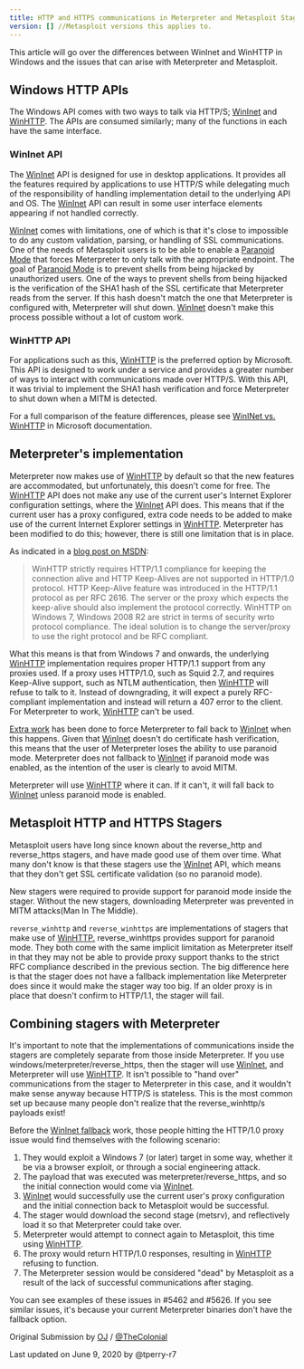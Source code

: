 ```yaml
---
title: HTTP and HTTPS communications in Meterpreter and Metasploit Stagers
version: [] //Metasploit versions this applies to.
---
```


This article will go over the differences between WinInet and WinHTTP in Windows and the issues that can arise with Meterpreter and Metasploit.

## Windows HTTP APIs

The Windows API comes with two ways to talk via HTTP/S; [WinInet](https://msdn.microsoft.com/en-us/library/windows/desktop/aa383630%28v=vs.85%29.aspx) and [WinHTTP](https://msdn.microsoft.com/en-us/library/windows/desktop/aa382925%28v=vs.85%29.aspx). The APIs are consumed similarly; many of the functions in each have the same interface.

### WinInet API

The [WinInet](https://msdn.microsoft.com/en-us/library/windows/desktop/aa383630%28v=vs.85%29.aspx) API is designed for use in desktop applications. It provides all the features required by applications to use HTTP/S while delegating much of the responsibility of handling implementation detail to the underlying API and OS. The [WinInet](https://msdn.microsoft.com/en-us/library/windows/desktop/aa383630%28v=vs.85%29.aspx) API can result in some user interface elements appearing if not handled correctly.

[WinInet](https://msdn.microsoft.com/en-us/library/windows/desktop/aa383630%28v=vs.85%29.aspx) comes with limitations, one of which is that it's close to impossible to do any custom validation, parsing, or handling of SSL communications. One of the needs of Metasploit users is to be able to enable a [Paranoid Mode](https://github.com/rapid7/metasploit-framework/wiki/Meterpreter-Paranoid-Mode) that forces Meterpreter to only talk with the appropriate endpoint. The goal of [Paranoid Mode](https://github.com/rapid7/metasploit-framework/wiki/Meterpreter-Paranoid-Mode) is to prevent shells from being hijacked by unauthorized users. One of the ways to prevent shells from being hijacked is the verification of the SHA1 hash of the SSL certificate that Meterpreter reads from the server. If this hash doesn't match the one that Meterpreter is configured with, Meterpreter will shut down. [WinInet](https://msdn.microsoft.com/en-us/library/windows/desktop/aa383630%28v=vs.85%29.aspx) doesn't make this process possible without a lot of custom work.

### WinHTTP API

For applications such as this, [WinHTTP](https://msdn.microsoft.com/en-us/library/windows/desktop/aa382925%28v=vs.85%29.aspx) is the preferred option by Microsoft. This API is designed to work under a service and provides a greater number of ways to interact with communications made over HTTP/S. With this API, it was trivial to implement the SHA1 hash verification and force Meterpreter to shut down when a MITM is detected.

For a full comparison of the feature differences, please see [WinINet vs. WinHTTP](https://docs.microsoft.com/en-us/windows/win32/wininet/wininet-vs-winhttp?redirectedfrom=MSDN) in Microsoft documentation.
## Meterpreter's implementation

Meterpreter now makes use of [WinHTTP](https://msdn.microsoft.com/en-us/library/windows/desktop/aa382925%28v=vs.85%29.aspx) by default so that the new features are accommodated, but unfortunately, this doesn't come for free. The [WinHTTP](https://msdn.microsoft.com/en-us/library/windows/desktop/aa382925%28v=vs.85%29.aspx) API does not make any use of the current user's Internet Explorer configuration settings, where the [WinInet](https://msdn.microsoft.com/en-us/library/windows/desktop/aa383630%28v=vs.85%29.aspx) API does. This means that if the current user has a proxy configured, extra code needs to be added to make use of the current Internet Explorer settings in [WinHTTP](https://msdn.microsoft.com/en-us/library/windows/desktop/aa382925%28v=vs.85%29.aspx). Meterpreter has been modified to do this; however, there is still one limitation that is in place.

As indicated in a [blog post on MSDN](http://blogs.msdn.com/b/httpcontext/archive/2012/02/21/changes-in-winhttp-on-windows-7-and-onwards-wrto-http-1-0.aspx):

> WinHTTP strictly requires HTTP/1.1 compliance for keeping the
> connection alive and HTTP Keep-Alives are not supported in HTTP/1.0
> protocol. HTTP Keep-Alive feature was introduced in the HTTP/1.1
> protocol as per RFC 2616. The server or the proxy which expects the
> keep-alive should also implement the protocol correctly. WinHTTP on
> Windows 7, Windows 2008 R2 are strict in terms of security wrto
> protocol compliance. The ideal solution is to change the server/proxy
> to use the right protocol and be RFC compliant.

What this means is that from Windows 7 and onwards, the underlying [WinHTTP](https://msdn.microsoft.com/en-us/library/windows/desktop/aa382925%28v=vs.85%29.aspx) implementation requires proper HTTP/1.1 support from any proxies used. If a proxy uses HTTP/1.0, such as Squid 2.7, and requires Keep-Alive support, such as NTLM authentication, then [WinHTTP](https://msdn.microsoft.com/en-us/library/windows/desktop/aa382925%28v=vs.85%29.aspx) will refuse to talk to it. Instead of downgrading, it will expect a purely RFC-compliant implementation and instead will return a 407 error to the client. For Meterpreter to work, [WinHTTP](https://msdn.microsoft.com/en-us/library/windows/desktop/aa382925%28v=vs.85%29.aspx) can't be used.

[Extra work](https://github.com/rapid7/metasploit-payloads/pull/5) has been done to force Meterpreter to fall back to [WinInet](https://msdn.microsoft.com/en-us/library/windows/desktop/aa383630%28v=vs.85%29.aspx) when this happens. Given that [WinInet](https://msdn.microsoft.com/en-us/library/windows/desktop/aa383630%28v=vs.85%29.aspx) doesn't do certificate hash verification, this means that the user of Meterpreter loses the ability to use paranoid mode. Meterpreter does not fallback to [WinInet](https://msdn.microsoft.com/en-us/library/windows/desktop/aa383630%28v=vs.85%29.aspx) if paranoid mode was enabled, as the intention of the user is clearly to avoid MITM.

Meterpreter will use [WinHTTP](https://msdn.microsoft.com/en-us/library/windows/desktop/aa382925%28v=vs.85%29.aspx) where it can. If it can't, it will fall back to [WinInet](https://msdn.microsoft.com/en-us/library/windows/desktop/aa383630%28v=vs.85%29.aspx) unless paranoid mode is enabled.

## Metasploit HTTP and HTTPS Stagers

Metasploit users have long since known about the reverse_http and reverse_https stagers, and have made good use of them over time. What many don't know is that these stagers use the [WinInet](https://msdn.microsoft.com/en-us/library/windows/desktop/aa383630%28v=vs.85%29.aspx) API, which means that they don't get SSL certificate validation (so no paranoid mode).

New stagers were required to provide support for paranoid mode inside the stager. Without the new stagers, downloading Meterpreter was prevented in MITM attacks(Man In The Middle).

`reverse_winhttp` and `reverse_winhttps` are implementations of stagers that make use of [WinHTTP.](https://msdn.microsoft.com/en-us/library/windows/desktop/aa382925%28v=vs.85%29.aspx) reverse_winhttps provides support for paranoid mode. They both come with the same implicit limitation as Meterpreter itself in that they may not be able to provide proxy support thanks to the strict RFC compliance described in the previous section. The big difference here is that the stager does not have a fallback implementation like Meterpreter does since it would make the stager way too big. If an older proxy is in place that doesn't confirm to HTTP/1.1, the stager will fail.

## Combining stagers with Meterpreter

It's important to note that the implementations of communications inside the stagers are completely separate from those inside Meterpreter. If you use windows/meterpreter/reverse_https, then the stager will use [WinInet](https://msdn.microsoft.com/en-us/library/windows/desktop/aa383630%28v=vs.85%29.aspx), and Meterpreter will use [WinHTTP](https://msdn.microsoft.com/en-us/library/windows/desktop/aa382925%28v=vs.85%29.aspx). It isn't possible to "hand over" communications from the stager to Meterpreter in this case, and it wouldn't make sense anyway because HTTP/S is stateless. This is the most common set up because many people don't realize that the reverse_winhttp/s payloads exist!

Before the [WinInet fallback](https://github.com/rapid7/metasploit-payloads/pull/5) work, those people hitting the HTTP/1.0 proxy issue would find themselves with the following scenario:

1.  They would exploit a Windows 7 (or later) target in some way, whether it be via a browser exploit, or through a social engineering attack.
2.  The payload that was executed was meterpreter/reverse_https, and so the initial connection would come via [WinInet](https://msdn.microsoft.com/en-us/library/windows/desktop/aa383630%28v=vs.85%29.aspx).
3.  [WinInet](https://msdn.microsoft.com/en-us/library/windows/desktop/aa383630%28v=vs.85%29.aspx) would successfully use the current user's proxy configuration and the initial connection back to Metasploit would be successful.
4.  The stager would download the second stage (metsrv), and reflectively load it so that Meterpreter could take over.
5.  Meterpreter would attempt to connect again to Metasploit, this time using [WinHTTP](https://msdn.microsoft.com/en-us/library/windows/desktop/aa382925%28v=vs.85%29.aspx).
6.  The proxy would return HTTP/1.0 responses, resulting in [WinHTTP](https://msdn.microsoft.com/en-us/library/windows/desktop/aa382925%28v=vs.85%29.aspx) refusing to function.
7.  The Meterpreter session would be considered "dead" by Metasploit as a result of the lack of successful communications after staging.

You can see examples of these issues in #5462 and #5626. If you see similar issues, it's because your current Meterpreter binaries don't have the fallback option.

Original Submission by [OJ](https://github.com/OJ) / [@TheColonial](https://twitter.com/TheColonial)

Last updated on June 9, 2020 by @tperry-r7